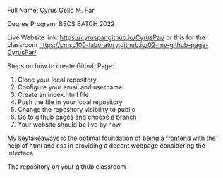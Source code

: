 Full Name: Cyrus Gello M. Par

Degree Program: BSCS BATCH 2022

Live Website link: <link>https://cyruspar.github.io/CyrusPar/ or this for the classroom <link>https://cmsc100-laboratory.github.io/02-my-github-page-CyrusPar/

Steps on how to create Github Page:

1. Clone your local repository
2. Configure your email and username
3. Create an index.html file
4. Push the file in your lcoal repository
5. Change the repository visibility to public
6. Go to github pages and choose a branch
7. Your website should be live by now

My keytakeaways is the optimal foundation of being a frontend with the help of html and css in providing a decent webpage considering the interface

The  repository on your github classroom
